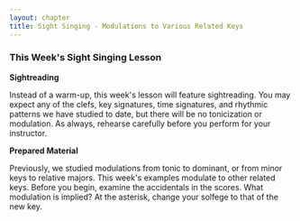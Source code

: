 ```yaml
---
layout: chapter
title: Sight Singing - Modulations to Various Related Keys
---
```


### This Week's Sight Singing Lesson

**Sightreading**

Instead of a warm-up, this week's lesson will feature sightreading. You may expect any of the clefs, key signatures, time signatures, and rhythmic patterns we have studied to date, but there will be no tonicization or modulation. As always, rehearse carefully before you perform for your instructor.

**Prepared Material**

Previously, we studied modulations from tonic to dominant, or from minor keys to relative majors. This week's examples modulate to other related keys. Before you begin, examine the accidentals in the scores. What modulation is implied? At the asterisk, change your solfege to that of the new key.